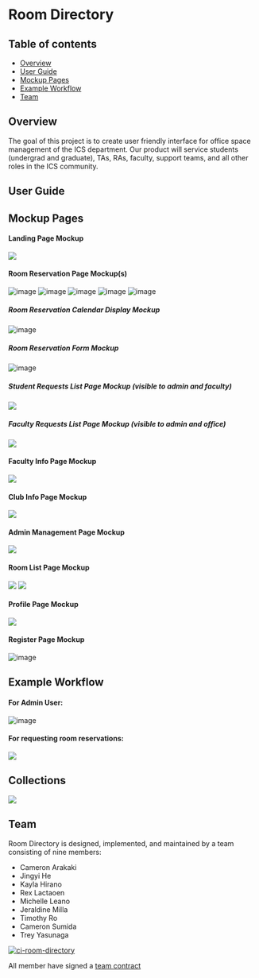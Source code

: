 # Room Directory

## Table of contents

* [Overview](#overview)
* [User Guide](#user-guide)
* [Mockup Pages](#mockup-pages)
* [Example Workflow](#example-workflow)
* [Team](#team)

## Overview

The goal of this project is to create user friendly interface for office space management of the ICS department. Our product will service students (undergrad and graduate), TAs, RAs, faculty, support teams, and all other roles in the ICS community.

## User Guide

## Mockup Pages
#### Landing Page Mockup
<!-- ![image](https://user-images.githubusercontent.com/97726557/214188186-cb8ad5db-2748-46cd-bd85-b93e2a7a0936.png) -->
<img src="images/landing.PNG" class="img-fluid">

#### Room Reservation Page Mockup(s)
![image](https://user-images.githubusercontent.com/97726557/214188266-4fac64d6-5f20-4c38-bcb0-47a1710e639f.png)
![image](https://user-images.githubusercontent.com/97726557/214189089-fa5c66b4-8f1e-4270-aad6-809c7d20c018.png)
![image](https://user-images.githubusercontent.com/97726557/214189120-b1654b20-06d4-49af-9828-96d7b31a49e0.png)
![image](https://user-images.githubusercontent.com/97726557/217413087-2b8f4c60-4d2f-4065-ba33-82ec4cfb1111.png)
![image](https://user-images.githubusercontent.com/97726557/217413142-75c6f625-779c-421c-a5e4-2cdcb80e990b.png)

##### Room Reservation Calendar Display Mockup
![image](https://user-images.githubusercontent.com/97726557/217408354-99256a8d-4584-46ab-95d0-7f2c0b2be8ee.png)

##### Room Reservation Form Mockup
![image](https://user-images.githubusercontent.com/97726557/217411126-80f1ba64-4ea2-43c8-80b9-bdb520518491.png)

##### Student Requests List Page Mockup (visible to admin and faculty)
<!-- ![image](https://user-images.githubusercontent.com/97726557/217411534-082a1a54-f25a-482a-b163-6fd53ece9338.png) -->
<img src="images/studentRequests.PNG" class="img-fluid">

##### Faculty Requests List Page Mockup (visible to admin and office)
<!-- ![image](https://user-images.githubusercontent.com/97726557/217411570-74255b72-9842-4ef9-b506-4757baa4b813.png) -->
<img src="images/facultyRequests.PNG" class="img-fluid">

<!-- #### Footer Mockup
![image](https://user-images.githubusercontent.com/97726557/214188407-c5c2ec77-a45f-4fbb-807c-c3cd4eb28eeb.png)
![image](https://user-images.githubusercontent.com/97726557/217411730-dc1c4efe-4592-419d-9b93-6ea7b2efe933.png)

#### Navbar Mockup
![image](https://user-images.githubusercontent.com/97726557/214188003-f30b652c-5ecc-4880-8c5b-cfda740c652c.png)
![image](https://user-images.githubusercontent.com/97726557/217411801-2fd972e5-7756-405e-b982-8b54ede13048.png) -->

#### Faculty Info Page Mockup
<!-- ![image](https://user-images.githubusercontent.com/97726557/214188554-07bb206c-f049-4579-a338-a38952c34b31.png)
![image](https://user-images.githubusercontent.com/97726557/217411888-b6157809-1706-4e89-a7a6-c8e93ea6dcef.png) -->
<img src="images/facultyInfo.PNG" class="img-fluid">

#### Club Info Page Mockup
<img src="images/clubInfo.PNG" class="img-fluid">

#### Admin Management Page Mockup
<img src="images/adminManagement.PNG" class="img-fluid">

<!-- #### Room Info Page Mockup
![image](https://user-images.githubusercontent.com/97726557/214188623-3662c6cc-7d2b-46b8-aa27-a621455c1d80.png)
##### Now a modal
![image](https://user-images.githubusercontent.com/97726557/217412163-0ae6c047-8557-46ac-808f-b38b94c4e146.png) -->

#### Room List Page Mockup
<!-- ![image](https://user-images.githubusercontent.com/97726557/214188763-aa8f63d4-50d0-4576-8422-dd3c285d67d4.png)
![image](https://user-images.githubusercontent.com/97726557/217412081-92cca9cc-e79b-4f7b-95d9-4312a761d317.png) -->
<img src="images/roomList.PNG" class="img-fluid">
<img src="images/roomListModal.PNG" class="img-fluid">

#### Profile Page Mockup
<!-- ![image](https://user-images.githubusercontent.com/97726557/214188835-f152fff1-13e5-4ee6-9d2a-f1e92fb83845.png)
![image](https://user-images.githubusercontent.com/97726557/217412682-fa19a5c5-5d29-4901-9952-93dce0c744b4.png) -->
<img src="images/profile.PNG" class="img-fluid">

#### Register Page Mockup
![image](https://user-images.githubusercontent.com/97726557/217408438-ff9bb22a-6f9f-49e2-94ff-2e58b942f2ff.png)

## Example Workflow
#### For Admin User:
![image](https://user-images.githubusercontent.com/97726557/214191621-09125dd3-acc3-46d7-a33b-829635173340.png)

#### For requesting room reservations:
<img src="images/roomRequests.PNG" class="img-fluid">

## Collections
<img src="images/collections.PNG" class="img-fluid">

## Team

Room Directory is designed, implemented, and maintained by a team consisting of nine members: 
* Cameron Arakaki
* Jingyi He
* Kayla Hirano
* Rex Lactaoen
* Michelle Leano
* Jeraldine Milla
* Timothy Ro
* Cameron Sumida 
* Trey Yasunaga

[![ci-room-directory](https://github.com/room-directory/room-directory/actions/workflows/ci.yml/badge.svg)](https://github.com/room-directory/room-directory/actions/workflows/ci.yml)

All member have signed a [team contract](https://docs.google.com/document/d/1eKRh4N_Ak8qnQbBEGrxAVlJxxvsMIjg8wWbFX2ZBQhc/edit?usp=sharing)
